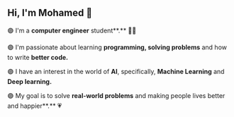 ## Hi, I'm Mohamed 👋
🟣 I'm a **computer engineer** student**.** 👨‍💻

🟣 I'm passionate about learning **programming, solving problems** and how to write **better code.**

🟣 I have an interest in the world of **AI**, specifically, **Machine Learning** and **Deep learning.**

🟣 My goal is to solve **real-world problems** and making people lives better and happier**.** 💗
